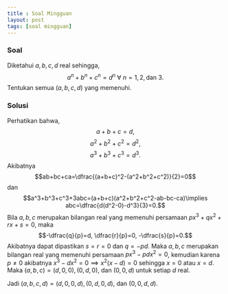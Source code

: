 ```yaml
---
title : Soal Mingguan
layout: post
tags: [soal mingguan]
---
```


### Soal
Diketahui $a, b, c, d$ real sehingga,
		$$a^n+b^n+c^n=d^n\ \forall\ n=1, 2,\text{dan}\ 3.$$
Tentukan semua $(a, b, c, d)$ yang memenuhi.
### Solusi
Perhatikan bahwa,
$$a+b+c=d,$$
$$a^2+b^2+c^2=d^2,$$
$$a^3+b^3+c^3=d^3.$$
Akibatnya
$$ab+bc+ca=\dfrac{(a+b+c)^2-(a^2+b^2+c^2)}{2}=0$$
dan
		$$a^3+b^3+c^3+3abc=(a+b+c)(a^2+b^2+c^2-ab-bc-ca)\implies	abc=\dfrac{d(d^2-0)-d^3}{3}=0.$$
Bila $a, b, c$ merupakan bilangan real yang memenuhi persamaan $px^3+qx^2+rx+s=0$, maka
		$$-\dfrac{q}{p}=d,	\dfrac{r}{p}=0, -\dfrac{s}{p}=0.$$
Akibatnya dapat dipastikan $s=r=0$ dan $q=-pd$. Maka $a, b, c$ merupakan bilangan real yang memenuhi persamaan $px^3-pdx^2=0$, kemudian karena $p\ne0$ akibatnya $x^3-dx^2=0\implies x^2(x-d)=0$ sehingga $x=0$ atau $x=d$. Maka $(a, b, c)=(d, 0, 0), (0, d, 0),$ dan $(0, 0, d)$ untuk setiap $d$ real.
		
Jadi $(a, b, c, d)=(d, 0, 0, d), (0, d, 0, d),$ dan $(0, 0, d, d)$.
